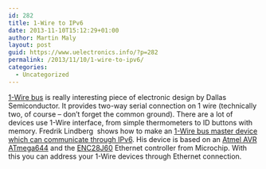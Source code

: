 ```yaml
---
id: 282
title: 1-Wire to IPv6
date: 2013-11-10T15:12:29+01:00
author: Martin Maly
layout: post
guid: https://www.uelectronics.info/?p=282
permalink: /2013/11/10/1-wire-to-ipv6/
categories:
  - Uncategorized
---
```

[1-Wire bus](https://www.uelectronics.info/backup/tags/1-wire.html) is really interesting piece of electronic design by Dallas Semiconductor. It provides two-way serial connection on 1 wire (technically two, of course &#8211; don&#8217;t forget the common ground). There are a lot of devices use 1-Wire interface, from simple thermometers to ID buttons with memory. Fredrik Lindberg  shows how to make an [1-Wire bus master device which can communicate through IPv6](https://www.shapeshifter.se/2009/07/10/1-wire-meets-ipv6/). His device is based on an [Atmel AVR ATmega644](https://www.atmel.com/dyn/products/product_card.asp?PN=ATmega644P%20Automotive) and the [ENC28J60](https://www.microchip.com/wwwproducts/Devices.aspx?dDocName=en022889) Ethernet controller from Microchip. With this you can address your 1-Wire devices through Ethernet connection.